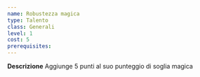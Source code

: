 ```yaml
---
name: Robustezza magica
type: Talento
class: Generali
level: 1
cost: 5
prerequisites: 
---
```


**Descrizione**
Aggiunge 5 punti al suo punteggio di soglia magica